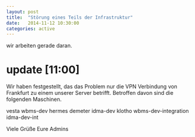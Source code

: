 ```yaml
---
layout: post
title:  "Störung eines Teils der Infrastruktur"
date:   2014-11-12 10:30:00
categories: active
---
```


wir arbeiten gerade daran.

update [11:00]
==============

Wir haben festgestellt, das das Problem nur die VPN Verbindung von Frankfurt zu einem unserer Server betrifft.
Betroffen davon sind die folgenden Maschinen.

vesta
wbms-dev
hermes
demeter
idma-dev
klotho
wbms-dev-integration
idma-dev-int


Viele Grüße
Eure Admins
